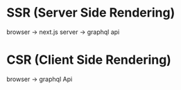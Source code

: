 # SSR (Server Side Rendering)
  browser -> next.js server -> graphql api 
# CSR (Client Side Rendering)
  browser -> graphql Api 